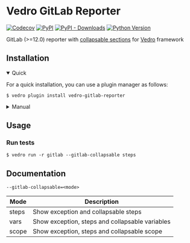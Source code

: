 # Vedro GitLab Reporter

[![Codecov](https://img.shields.io/codecov/c/github/vedro-universe/vedro-gitlab-reporter/master.svg?style=flat-square)](https://codecov.io/gh/vedro-universe/vedro-gitlab-reporter)
[![PyPI](https://img.shields.io/pypi/v/vedro-gitlab-reporter.svg?style=flat-square)](https://pypi.python.org/pypi/vedro-gitlab-reporter/)
[![PyPI - Downloads](https://img.shields.io/pypi/dm/vedro-gitlab-reporter?style=flat-square)](https://pypi.python.org/pypi/vedro-gitlab-reporter/)
[![Python Version](https://img.shields.io/pypi/pyversions/vedro-gitlab-reporter.svg?style=flat-square)](https://pypi.python.org/pypi/vedro-gitlab-reporter/)

GitLab (>=12.0) reporter with [collapsable sections](https://docs.gitlab.com/ee/ci/jobs/#custom-collapsible-sections) for [Vedro](https://vedro.io/) framework

## Installation

<details open>
<summary>Quick</summary>
<p>

For a quick installation, you can use a plugin manager as follows:

```shell
$ vedro plugin install vedro-gitlab-reporter
```

</p>
</details>

<details>
<summary>Manual</summary>
<p>

To install manually, follow these steps:

1. Install the package using pip:

```shell
$ pip3 install vedro-gitlab-reporter
```

2. Next, activate the plugin in your `vedro.cfg.py` configuration file:

```python
# ./vedro.cfg.py
import vedro
import vedro_gitlab_reporter

class Config(vedro.Config):

    class Plugins(vedro.Config.Plugins):

        class GitlabReporter(vedro_gitlab_reporter.GitlabReporter):
            enabled = True
```

</p>
</details>

## Usage

### Run tests

```shell
$ vedro run -r gitlab --gitlab-collapsable steps
```

## Documentation

`--gitlab-collapsable=<mode>`

| Mode  | Description                                     |
| ----- | ----------------------------------------------- |
| steps | Show exception and collapsable steps            |
| vars  | Show exception, steps and collapsable variables |
| scope | Show exception, steps and collapsable scope     |
